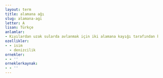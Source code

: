 ```yaml
---
layout: term
title: alamana ağı
slug: alamana-agi
letter: A
lisan: Türkçe
anlamlar:
- Kıyılardan uzak sularda avlanmak için iki alamana kayığı tarafından kullanılan, uzunluğu 200-250, genişliği 7-25 kulaç olan büyük ağ
ozellikler:
- - isim
  - denizcilik
ornekler:
- - ''
orneklerkaynak:
- - ''
---
```

